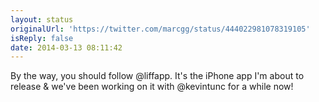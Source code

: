 ```yaml
---
layout: status
originalUrl: 'https://twitter.com/marcgg/status/444022981078319105'
isReply: false
date: 2014-03-13 08:11:42
---
```


By the way, you should follow @liffapp. It's the iPhone app I'm about to release &amp; we've been working on it with @kevintunc for a while now!
